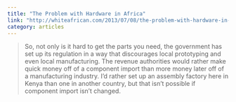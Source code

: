 ```yaml
---
title: "The Problem with Hardware in Africa"
link: "http://whiteafrican.com/2013/07/08/the-problem-with-hardware-in-africa/"
category: articles
---
```


> So, not only is it hard to get the parts you need, the government has set
> up its regulation in a way that discourages local prototyping and even
> local manufacturing. The revenue authorities would rather make quick money
> off of a component import than more money later off of a manufacturing
> industry. I’d rather set up an assembly factory here in Kenya than one in
> another country, but that isn’t possible if component import isn’t
> changed.
